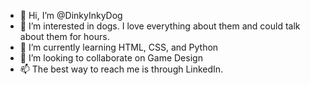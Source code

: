 - 👋 Hi, I’m @DinkyInkyDog
- 👀 I’m interested in dogs. I love everything about them and could talk about them for hours.
- 🌱 I’m currently learning HTML, CSS, and Python
- 💞️ I’m looking to collaborate on Game Design
- 📫 The best way to reach me is through LinkedIn. 

<!---
DinkyInkyDog/DinkyInkyDog is a ✨ special ✨ repository because its `README.md` (this file) appears on your GitHub profile.
You can click the Preview link to take a look at your changes.
--->
